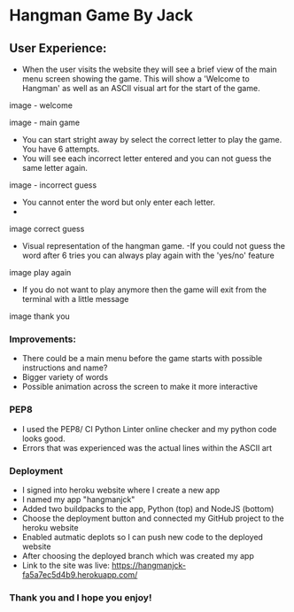 # Hangman Game By Jack


## User Experience:

- When the user visits the website they will see a brief view of the main menu screen showing the game. This will show a 'Welcome to Hangman' as well as an ASCII visual art for the start of the game.

image - welcome

image - main game


- You can start stright away by select the correct letter to play the game. You have 6 attempts. 
- You will see each incorrect letter entered and you can not guess the same letter again.

image - incorrect guess

- You cannot enter the word but only enter each letter.
-

image correct guess

- Visual representation of the hangman game.
-If you could not guess the word after 6 tries you can always play again with the 'yes/no' feature

image play again

- If you do not want to play anymore then the game will exit from the terminal with a little message

image thank you

### Improvements:

- There could be a main menu before the game starts with possible instructions and name?
- Bigger variety of words
- Possible animation across the screen to make it more interactive

### PEP8

- I used the PEP8/ CI Python Linter online checker and my python code looks good.
- Errors that was experienced was the actual lines within the ASCII art

### Deployment

- I signed into heroku website where I create a new app
- I named my app "hangmanjck"
- Added two buildpacks to the app, Python (top) and NodeJS (bottom)
- Choose the deployment button and connected my GitHub project to the heroku website
- Enabled autmatic deplots so I can push new code to the deployed website
- After choosing the deployed branch which was created my app
- Link to the site was live: https://hangmanjck-fa5a7ec5d4b9.herokuapp.com/

### Thank you and I hope you enjoy!


